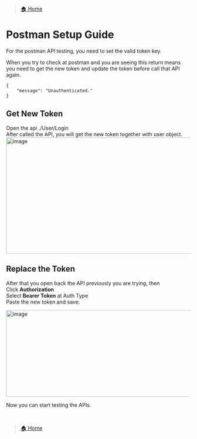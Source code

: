 > [🏠 Home](./../README.md)

# Postman Setup Guide
For the postman API testing, you need to set the valid token key.  

When you try to check at postman and you are seeing this return means you need to get the new token and update the token before call that API again.  

	{
		"message": "Unauthenticated."
	}

## Get New Token  
Open the api ./User/Login  
After called the API, you will get the new token together with user object.  
<img width="711" height="317" alt="image" src="https://github.com/user-attachments/assets/7d52a39d-e9fd-4266-aebd-b1125de527e9" />

## Replace the Token
After that you open back the API previously you are trying, then  
Click **Authorization**  
Select **Bearer Token** at Auth Type  
Paste the new token and save.  

<img width="1012" height="236" alt="image" src="https://github.com/user-attachments/assets/96d9184c-6127-493d-8527-040b2837b783" />


Now you can start testing the APIs.

<br />

> [🏠 Home](./../README.md)
